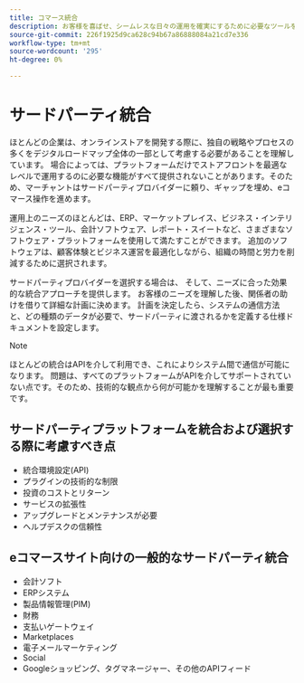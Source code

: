 ```yaml
---
title: コマース統合
description: お客様を喜ばせ、シームレスな日々の運用を確実にするために必要なツールをチームに装備します。
source-git-commit: 226f1925d9ca628c94b67a86888084a21cd7e336
workflow-type: tm+mt
source-wordcount: '295'
ht-degree: 0%

---
```



# サードパーティ統合

ほとんどの企業は、オンラインストアを開発する際に、独自の戦略やプロセスの多くをデジタルロードマップ全体の一部として考慮する必要があることを理解しています。 場合によっては、プラットフォームだけでストアフロントを最適なレベルで運用するのに必要な機能がすべて提供されないことがあります。そのため、マーチャントはサードパーティプロバイダーに頼り、ギャップを埋め、eコマース操作を進めます。

運用上のニーズのほとんどは、ERP、マーケットプレイス、ビジネス・インテリジェンス・ツール、会計ソフトウェア、レポート・スイートなど、さまざまなソフトウェア・プラットフォームを使用して満たすことができます。 追加のソフトウェアは、顧客体験とビジネス運営を最適化しながら、組織の時間と労力を削減するために選択されます。

サードパーティプロバイダーを選択する場合は、
そして、ニーズに合った効果的な統合アプローチを提供します。 お客様のニーズを理解した後、関係者の助けを借りて詳細な計画に決めます。 計画を決定したら、システムの通信方法と、どの種類のデータが必要で、サードパーティに渡されるかを定義する仕様ドキュメントを設定します。

>[!NOTE]
>
>ほとんどの統合はAPIを介して利用でき、これによりシステム間で通信が可能になります。 問題は、すべてのプラットフォームがAPIを介してサポートされていない点です。そのため、技術的な観点から何が可能かを理解することが最も重要です。

## サードパーティプラットフォームを統合および選択する際に考慮すべき点

- 統合環境設定(API)
- プラグインの技術的な制限
- 投資のコストとリターン
- サービスの拡張性
- アップグレードとメンテナンスが必要
- ヘルプデスクの信頼性

## eコマースサイト向けの一般的なサードパーティ統合

- 会計ソフト
- ERPシステム
- 製品情報管理(PIM)
- 財務
- 支払いゲートウェイ
- Marketplaces
- 電子メールマーケティング
- Social
- Googleショッピング、タグマネージャー、その他のAPIフィード
